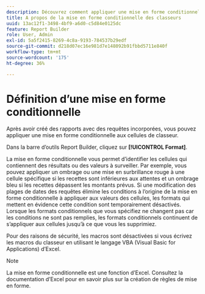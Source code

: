 ```yaml
---
description: Découvrez comment appliquer une mise en forme conditionnelle aux cellules de classeur.
title: A propos de la mise en forme conditionnelle des classeurs
uuid: 13ac12f1-3498-4bf9-a6d0-c5d84e0125dc
feature: Report Builder
role: User, Admin
exl-id: 5a5f2415-8269-4c8a-9193-784537b29edf
source-git-commit: d218d07ec16e981d7e148092b91fbbd5711e840f
workflow-type: tm+mt
source-wordcount: '175'
ht-degree: 36%

---
```


# Définition d’une mise en forme conditionnelle

Après avoir créé des rapports avec des requêtes incorporées, vous pouvez appliquer une mise en forme conditionnelle aux cellules de classeur.

Dans la barre d’outils Report Builder, cliquez sur **[!UICONTROL Format]**.

La mise en forme conditionnelle vous permet d’identifier les cellules qui contiennent des résultats ou des valeurs à surveiller. Par exemple, vous pouvez appliquer un ombrage ou une mise en surbrillance rouge à une cellule spécifique si les recettes sont inférieures aux attentes et un ombrage bleu si les recettes dépassent les montants prévus. Si une modification des plages de dates des requêtes élimine les conditions à l’origine de la mise en forme conditionnelle à appliquer aux valeurs des cellules, les formats qui mettent en évidence cette condition sont temporairement désactivés. Lorsque les formats conditionnels que vous spécifiez ne changent pas car les conditions ne sont pas remplies, les formats conditionnels continuent de s’appliquer aux cellules jusqu’à ce que vous les supprimiez.

Pour des raisons de sécurité, les macros sont désactivées si vous écrivez les macros du classeur en utilisant le langage VBA (Visual Basic for Applications) d’Excel.

>[!NOTE]
>
>La mise en forme conditionnelle est une fonction d’Excel. Consultez la documentation d’Excel pour en savoir plus sur la création de règles de mise en forme.
